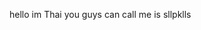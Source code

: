 hello im Thai
you guys can call me is sllpklls

<!---
sllpklls/sllpklls is a ✨ special ✨ repository because its `README.md` (this file) appears on your GitHub profile.
You can click the Preview link to take a look at your changes.
--->
